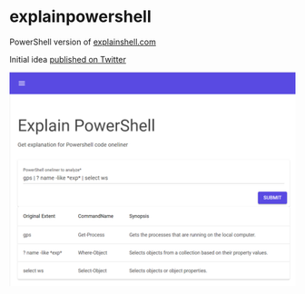 # explainpowershell

PowerShell version of [explainshell.com](explainshell.com)

Initial idea [published on Twitter](https://twitter.com/Jawz_84/status/1279856845570682880?s=20)

![screenshot](./explainpowershell_website_screenshot.jpg)
